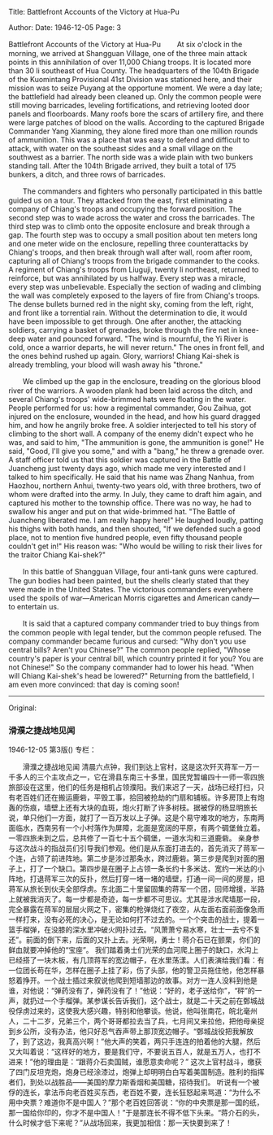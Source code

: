 Title: Battlefront Accounts of the Victory at Hua-Pu

Author: 
Date: 1946-12-05
Page: 3

Battlefront Accounts of the Victory at Hua-Pu
　　At six o'clock in the morning, we arrived at Shangguan Village, one of the three main attack points in this annihilation of over 11,000 Chiang troops. It is located more than 30 li southeast of Hua County. The headquarters of the 104th Brigade of the Kuomintang Provisional 41st Division was stationed here, and their mission was to seize Puyang at the opportune moment. We were a day late; the battlefield had already been cleaned up. Only the common people were still moving barricades, leveling fortifications, and retrieving looted door panels and floorboards. Many roofs bore the scars of artillery fire, and there were large patches of blood on the walls. According to the captured Brigade Commander Yang Xianming, they alone fired more than one million rounds of ammunition. This was a place that was easy to defend and difficult to attack, with water on the southeast sides and a small village on the southwest as a barrier. The north side was a wide plain with two bunkers standing tall. After the 104th Brigade arrived, they built a total of 175 bunkers, a ditch, and three rows of barricades.

　　The commanders and fighters who personally participated in this battle guided us on a tour. They attacked from the east, first eliminating a company of Chiang's troops and occupying the forward position. The second step was to wade across the water and cross the barricades. The third step was to climb onto the opposite enclosure and break through a gap. The fourth step was to occupy a small position about ten meters long and one meter wide on the enclosure, repelling three counterattacks by Chiang's troops, and then break through wall after wall, room after room, capturing all of Chiang's troops from the brigade commander to the cooks. A regiment of Chiang's troops from Liuguji, twenty li northeast, returned to reinforce, but was annihilated by us halfway. Every step was a miracle, every step was unbelievable. Especially the section of wading and climbing the wall was completely exposed to the layers of fire from Chiang's troops. The dense bullets burned red in the night sky, coming from the left, right, and front like a torrential rain. Without the determination to die, it would have been impossible to get through. One after another, the attacking soldiers, carrying a basket of grenades, broke through the fire net in knee-deep water and pounced forward. "The wind is mournful, the Yi River is cold, once a warrior departs, he will never return." The ones in front fell, and the ones behind rushed up again. Glory, warriors! Chiang Kai-shek is already trembling, your blood will wash away his "throne."

　　We climbed up the gap in the enclosure, treading on the glorious blood river of the warriors. A wooden plank had been laid across the ditch, and several Chiang's troops' wide-brimmed hats were floating in the water. People performed for us: how a regimental commander, Gou Zaihua, got injured on the enclosure, wounded in the head, and how his guard dragged him, and how he angrily broke free. A soldier interjected to tell his story of climbing to the short wall. A company of the enemy didn't expect who he was, and said to him, "The ammunition is gone, the ammunition is gone!" He said, "Good, I'll give you some," and with a "bang," he threw a grenade over. A staff officer told us that this soldier was captured in the Battle of Juancheng just twenty days ago, which made me very interested and I talked to him specifically. He said that his name was Zhang Nanhua, from Haozhou, northern Anhui, twenty-two years old, with three brothers, two of whom were drafted into the army. In July, they came to draft him again, and captured his mother to the township office. There was no way, he had to swallow his anger and put on that wide-brimmed hat. "The Battle of Juancheng liberated me. I am really happy here!" He laughed loudly, patting his thighs with both hands, and then shouted, "If we defended such a good place, not to mention five hundred people, even fifty thousand people couldn't get in!" His reason was: "Who would be willing to risk their lives for the traitor Chiang Kai-shek?"

　　In this battle of Shangguan Village, four anti-tank guns were captured. The gun bodies had been painted, but the shells clearly stated that they were made in the United States. The victorious commanders everywhere used the spoils of war—American Morris cigarettes and American candy—to entertain us.

　　It is said that a captured company commander tried to buy things from the common people with legal tender, but the common people refused. The company commander became furious and cursed: "Why don't you use central bills? Aren't you Chinese?" The common people replied, "Whose country's paper is your central bill, which country printed it for you? You are not Chinese!" So the company commander had to lower his head. "When will Chiang Kai-shek's head be lowered?" Returning from the battlefield, I am even more convinced: that day is coming soon!



<hr /> 

Original: 


### 滑濮之捷战地见闻

1946-12-05
第3版()
专栏：

　　滑濮之捷战地见闻
    清晨六点钟，我们到达上官村，这是这次歼灭蒋军一万一千多人的三个主攻点之一，它在滑县东南三十多里，国民党暂编四十一师一零四旅旅部设在这里，他们的任务是相机占领濮阳。我们来迟了一天，战场已经打扫，只有老百姓们还在搬运鹿砦，平毁工事，拾回被抢劫的门扇和铺板。许多房顶上有炮轰的伤痕，墙壁上还有大块的血斑，炮火打断了许多树枝。据被俘的杨显明旅长说，单只他们一方面，就打了一百万发以上子弹。这是个易守难攻的地方，东南两面临水，西南另有一个小村落作为屏障，北面是宽阔的平原，有两个碉堡耸立着。一零四旅未到之后，总共修了一百七十五个碉堡，一道水沟和三道鹿砦。
    亲身参与这次战斗的指战员们引导我们参观。他们是从东面打进去的，首先消灭了蒋军一个连，占领了前进阵地。第二步是涉过那条水，跨过鹿砦。第三步是爬到对面的圈子上，打了一个缺口。第四步是在圈子上占领一条长约十多米达、宽约一米达的小阵地，打退蒋军三次的反扑，然后打穿一堵一堵的墙壁，打通一间一间的房屋，把蒋军从旅长到伙夫全部俘虏。东北面二十里留固集的蒋军一个团，回师增援，半路上就被我消灭了。每一步都是奇迹，每一步都不可思议。尤其是涉水爬墙那一段，完全暴露在蒋军的层层火网之下，密集的枪弹烧红了夜空，从左面右面前面像急雨一样打来，没有必死的决心，是无论如何打不过去的。一个个突击的战士，提着一篮手榴弹，在没膝的深水里冲破火网扑过去。“风萧萧兮易水寒，壮士一去兮不复还”。前面的倒下来，后面的又扑上去。光荣啊，勇士！蒋介石已在颤栗，你们的鲜血就要冲掉他的“宝座”。
    我们踏着勇士们光荣的血河爬上圈子的缺口，水沟上已经搭了一块木板，有几顶蒋军的宽边帽子，在水里荡漾。人们表演给我们看：有一位团长苟在华，怎样在圈子上挂了彩，伤了头部，他的警卫员拖住他，他怎样暴怒着挣开。一个战士插过来叙说他爬到短墙那边的故事。对方一连人没料到他是谁，对他说：“弹药没有了，弹药没有了！”他说：“好的，老子送给你”，“砰”的一声，就扔过一个手榴弹。某参谋长告诉我们，这个战士，就是二十天之前在鄄城战役俘虏过来的，这使我大感兴趣，特别和他攀谈。他说，他叫张南花，皖北毫州人，二十二岁，兄弟三个，两个哥哥都拉去当了兵，七月间又来拉他，把他母亲捉到乡公所，没有办法，他只好忍气吞声带上那顶宽边帽子。“鄄城战役把我解放了，到了这边，我真高兴啊！”他大声的笑着，两只手连连的拍着他的大腿，然后又大叫着说：“这样好的地方，要是我们守，不要说五百人，就是五万人，也打不进来！”他的理由是：“跟蒋介石卖国贼，谁愿意卖命呢？”
    这次上官村战斗，缴获了四门反坦克炮，炮身已经涂漆过，炮弹上却明明白白写着美国制造。胜利的指挥者们，到处以战胜品——美国的摩力斯香烟和美国糖，招待我们。
    听说有一个被俘的连长，拿法币向老百姓买东西，老百姓不要，连长狂怒起来骂道：“为什么不用中央票？难道你不是中国人？”那个老百姓回答说：“你的中央票是那一国的纸，那一国给你印的，你才不是中国人！”于是那连长不得不低下头来。“蒋介石的头，什么时候才低下来呢？”从战场回来，我更加相信：那一天快要到来了！
